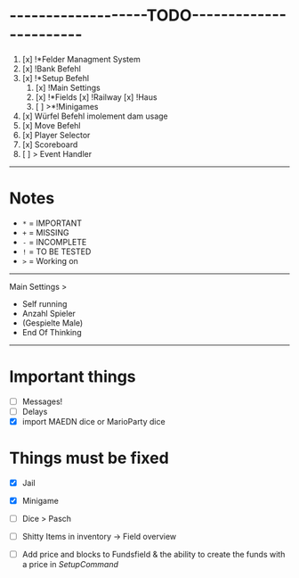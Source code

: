 # -------------------TODO-----------------------
1. [x] !*Felder Managment System
2. [x] !Bank Befehl
3. [x] !*Setup Befehl
    1. [x] !Main Settings
   	2. [x] !*Fields
        [x] !Railway
        [x] !Haus
    3. [ ] >*!Minigames
4. [x] Würfel Befehl imolement dam usage 
5. [x] Move Befehl
6. [x] Player Selector
7. [x] Scoreboard
8. [ ] > Event Handler

---

# Notes
- `*` = IMPORTANT
- `+` = MISSING
- `-` = INCOMPLETE
- `!` = TO BE TESTED
- `>` = Working on

---

Main Settings >
  - Self running
  - Anzahl Spieler
  - (Gespielte Male)
  - End Of Thinking

  
---
# Important things

- [ ] Messages!
- [ ] Delays
- [x] import MAEDN dice or MarioParty dice

# Things must be fixed

- [x] Jail

- [x] Minigame

- [ ] Dice > Pasch

- [ ] Shitty Items in inventory -> Field overview

- [ ] Add price and blocks to Fundsfield & the ability to create the funds with a price in _SetupCommand_

